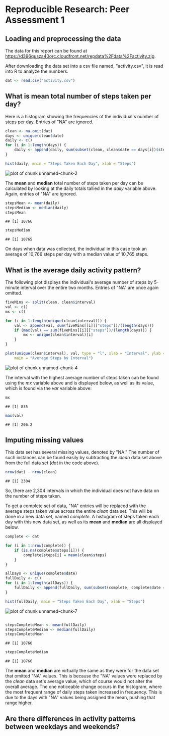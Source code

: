 # Reproducible Research: Peer Assessment 1


## Loading and preprocessing the data
The data for this report can be found at https://d396qusza40orc.cloudfront.net/repdata%2Fdata%2Factivity.zip.  

After downloading the data set into a csv file named, "activity.csv", it is read into R to analyze the numbers.


```r
dat <- read.csv("activity.csv")
```



## What is mean total number of steps taken per day?
Here is a histogram showing the frequencies of the individual's number of steps per day.  Entries of "NA" are ignored.  


```r
clean <- na.omit(dat)
days <- unique(clean$date)
daily <- c()
for (i in 1:length(days)) {
    daily <- append(daily, sum(subset(clean, clean$date == days[i])$steps))
}

hist(daily, main = "Steps Taken Each Day", xlab = "Steps")
```

![plot of chunk unnamed-chunk-2](figure/unnamed-chunk-2.png) 


The **mean** and **median** total number of steps taken per day can be calculated by looking at the daily totals tallied in the *daily* variable above.  Again, entries of "NA" are ignored.


```r
stepsMean <- mean(daily)
stepsMedian <- median(daily)
stepsMean
```

```
## [1] 10766
```

```r
stepsMedian
```

```
## [1] 10765
```


On days when data was collected, the individual in this case took an average of 10,766 steps per day with a median value of 10,765 steps.

## What is the average daily activity pattern?
The following plot displays the individual's average number of steps by 5-minute interval over the entire two months.  Entries of "NA" are once again omitted.  


```r
fiveMins <- split(clean, clean$interval)
val <- c()
mx <- c()

for (i in 1:length(unique(clean$interval))) {
    val <- append(val, sum(fiveMins[[i]]["steps"])/(length(days)))
    if (max(val) == sum(fiveMins[[i]]["steps"])/(length(days))) {
        mx <- unique(clean$interval)[i]
    }
}

plot(unique(clean$interval), val, type = "l", xlab = "Interval", ylab = "Average Steps", 
    main = "Average Steps by Interval")
```

![plot of chunk unnamed-chunk-4](figure/unnamed-chunk-4.png) 


The interval with the highest average number of steps taken can be found using the *mx* variable above and is displayed below, as well as its value, which is found via the *var* variable above:


```r
mx
```

```
## [1] 835
```

```r
max(val)
```

```
## [1] 206.2
```


## Imputing missing values
This data set has several missing values, denoted by "NA."  The number of such instances can be found easily by subtracting the *clean* data set above from the full data set (*dat* in the code above).  


```r
nrow(dat) - nrow(clean)
```

```
## [1] 2304
```


So, there are 2,304 intervals in which the individual does not have data on the number of steps taken. 

To get a complete set of data, "NA" entries will be replaced with the average steps taken value across the entire *clean* data set.  This will be done in a new data set, named *complete*.  A histogram of steps taken each day with this new data set, as well as its **mean** and **median** are all displayed below. 


```r
complete <- dat

for (i in 1:nrow(complete)) {
    if (is.na(complete$steps[i])) {
        complete$steps[i] = mean(clean$steps)
    }
}

allDays <- unique(complete$date)
fullDaily <- c()
for (i in 1:length(allDays)) {
    fullDaily <- append(fullDaily, sum(subset(complete, complete$date == allDays[i])$steps))
}

hist(fullDaily, main = "Steps Taken Each Day", xlab = "Steps")
```

![plot of chunk unnamed-chunk-7](figure/unnamed-chunk-7.png) 

```r

stepsCompleteMean <- mean(fullDaily)
stepsCompleteMedian <- median(fullDaily)
stepsCompleteMean
```

```
## [1] 10766
```

```r
stepsCompleteMedian
```

```
## [1] 10766
```


The **mean** and **median** are virtually the same as they were for the data set that omitted "NA" values.  This is because the "NA" values were replaced by the *clean* data set's average value, which of course would not alter the overall average.  The one noticeable change occurs in the histogram, where the most frequent range of daily steps taken increased in frequency.  This is due to the days with "NA" values being assigned the mean, pushing that range higher.  

## Are there differences in activity patterns between weekdays and weekends?
